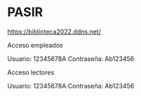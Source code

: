 # PASIR

https://biblioteca2022.ddns.net/

Acceso empleados

Usuario: 12345678A
Contraseña: Ab123456

Acceso lectores

Usuario: 12345678A
Contraseña: Ab123456
